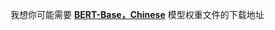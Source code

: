 我想你可能需要 [**BERT-Base，Chinese**](https://github.com/google-research/bert/blob/master/multilingual.md) 模型权重文件的下载地址